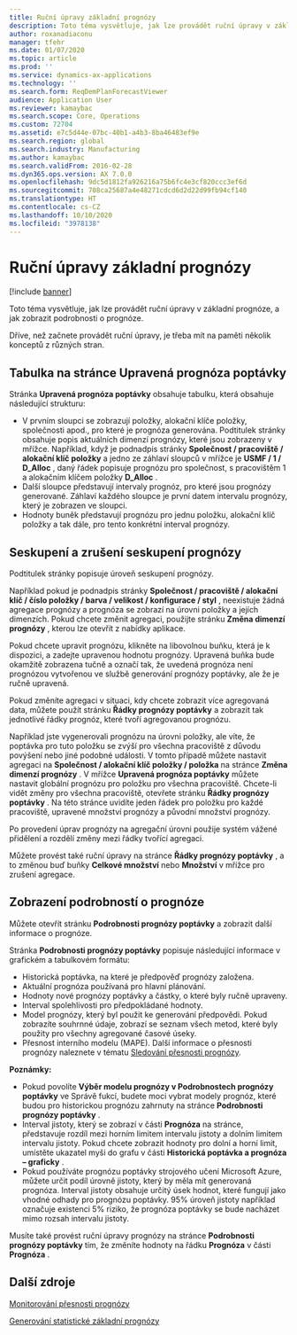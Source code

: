 ```yaml
---
title: Ruční úpravy základní prognózy
description: Toto téma vysvětluje, jak lze provádět ruční úpravy v základní prognóze, a jak zobrazit podrobnosti o prognóze.
author: roxanadiaconu
manager: tfehr
ms.date: 01/07/2020
ms.topic: article
ms.prod: ''
ms.service: dynamics-ax-applications
ms.technology: ''
ms.search.form: ReqDemPlanForecastViewer
audience: Application User
ms.reviewer: kamaybac
ms.search.scope: Core, Operations
ms.custom: 72704
ms.assetid: e7c5d44e-07bc-40b1-a4b3-8ba46483ef9e
ms.search.region: global
ms.search.industry: Manufacturing
ms.author: kamaybac
ms.search.validFrom: 2016-02-28
ms.dyn365.ops.version: AX 7.0.0
ms.openlocfilehash: 9dc5d1812fa926216a75b6fc4e3cf820ccc3ef6d
ms.sourcegitcommit: 708ca25687a4e48271cdcd6d2d22d99fb94cf140
ms.translationtype: HT
ms.contentlocale: cs-CZ
ms.lasthandoff: 10/10/2020
ms.locfileid: "3978138"
---
```

# <a name="make-manual-adjustments-to-the-baseline-forecast"></a>Ruční úpravy základní prognózy

[!include [banner](../includes/banner.md)]

Toto téma vysvětluje, jak lze provádět ruční úpravy v základní prognóze, a jak zobrazit podrobnosti o prognóze. 

Dříve, než začnete provádět ruční úpravy, je třeba mít na paměti několik konceptů z různých stran.

## <a name="grid-on-the-adjusted-demand-forecast-page"></a>Tabulka na stránce Upravená prognóza poptávky
Stránka **Upravená prognóza poptávky** obsahuje tabulku, která obsahuje následující strukturu:

-   V prvním sloupci se zobrazují položky, alokační klíče položky, společnosti apod., pro které je prognóza generována. Podtitulek stránky obsahuje popis aktuálních dimenzí prognózy, které jsou zobrazeny v mřížce. Například, když je podnadpis stránky **Společnost / pracoviště / alokační klíč položky** a jedno ze záhlaví sloupců v mřížce je **USMF / 1 / D\_Alloc** , daný řádek popisuje prognózu pro společnost, s pracovištěm 1 a alokačním klíčem položky **D\_Alloc** .
-   Další sloupce představují intervaly prognóz, pro které jsou prognózy generované. Záhlaví každého sloupce je první datem intervalu prognózy, který je zobrazen ve sloupci.
-   Hodnoty buněk představují prognózu pro jednu položku, alokační klíč položky a tak dále, pro tento konkrétní interval prognózy.

## <a name="forecast-aggregation-and-de-aggregation"></a>Seskupení a zrušení seskupení prognózy
Podtitulek stránky popisuje úroveň seskupení prognózy. 

Například pokud je podnadpis stránky **Společnost / pracoviště / alokační klíč / číslo položky / barva / velikost / konfigurace / styl** , neexistuje žádná agregace prognózy a prognóza se zobrazí na úrovni položky a jejích dimenzích. Pokud chcete změnit agregaci, použijte stránku **Změna dimenzí prognózy** , kterou lze otevřít z nabídky aplikace. 

Pokud chcete upravit prognózu, klikněte na libovolnou buňku, která je k dispozici, a zadejte upravenou hodnotu prognózy. Upravená buňka bude okamžitě zobrazena tučně a označí tak, že uvedená prognóza není prognózou vytvořenou ve službě generování prognózy poptávky, ale že je ručně upravená. 

Pokud změníte agregaci v situaci, kdy chcete zobrazit více agregovaná data, můžete použít stránku **Řádky prognózy poptávky** a zobrazit tak jednotlivé řádky prognóz, které tvoří agregovanou prognózu. 

Například jste vygenerovali prognózu na úrovni položky, ale víte, že poptávka pro tuto položku se zvýší pro všechna pracoviště z důvodu povýšení nebo jiné podobné události. V tomto případě můžete nastavit agregaci na **Společnost / alokační klíč položky / položka** na stránce **Změna dimenzí prognózy** . V mřížce **Upravená prognóza poptávky** můžete nastavit globální prognózu pro položku pro všechna pracoviště. Chcete-li vidět změny pro všechna pracoviště, otevřete stránku **Řádky prognózy poptávky** . Na této stránce uvidíte jeden řádek pro položku pro každé pracoviště, upravené množství prognózy a původní množství prognózy. 

Po provedení úprav prognózy na agregační úrovni použije systém vážené přidělení a rozdělí změny mezi řádky tvořící agregaci. 

Můžete provést také ruční úpravy na stránce **Řádky prognózy poptávky** , a to změnou buď buňky **Celkové množství** nebo **Množství** v mřížce pro zrušení agregace.

## <a name="viewing-details-of-the-forecast"></a>Zobrazení podrobností o prognóze
Můžete otevřít stránku **Podrobnosti prognózy poptávky** a zobrazit další informace o prognóze. 

Stránka **Podrobnosti prognózy poptávky** popisuje následující informace v grafickém a tabulkovém formátu:

-   Historická poptávka, na které je předpověď prognózy založena.
-   Aktuální prognóza používaná pro hlavní plánování.
-   Hodnoty nové prognózy poptávky a částky, o které byly ručně upraveny.
-   Interval spolehlivosti pro předpokládané hodnoty.
-   Model prognózy, který byl použit ke generování předpovědi. Pokud zobrazíte souhrnné údaje, zobrazí se seznam všech metod, které byly použity pro všechny agregované časové úseky.
-   Přesnost interního modelu (MAPE). Další informace o přesnosti prognózy naleznete v tématu [Sledování přesnosti prognózy](monitor-forecast-accuracy.md).

**Poznámky:**

-   Pokud povolíte **Výběr modelu prognózy v Podrobnostech prognózy poptávky** ve Správě fukcí, budete moci vybrat modely prognóz, které budou pro historickou prognózu zahrnuty na stránce **Podrobnosti prognózy poptávky** .
-   Interval jistoty, který se zobrazí v části **Prognóza** na stránce, představuje rozdíl mezi horním limitem intervalu jistoty a dolním limitem intervalu jistoty. Pokud chcete zobrazit hodnoty pro dolní a horní limit, umístěte ukazatel myši do grafu v části **Historická poptávka a prognóza – graficky** .
-   Pokud používáte prognózu poptávky strojového učení Microsoft Azure, můžete určit podíl úrovně jistoty, který by měla mít generovaná prognóza. Interval jistoty obsahuje určitý úsek hodnot, které fungují jako vhodné odhady pro prognózu poptávky. 95% úroveň jistoty například označuje existenci 5% riziko, že prognóza poptávky se bude nacházet mimo rozsah intervalu jistoty.

Musíte také provést ruční úpravy prognózy na stránce **Podrobnosti prognózy poptávky** tím, že změníte hodnoty na řádku **Prognóza** v části **Prognóza** .

<a name="additional-resources"></a>Další zdroje
--------

[Monitorování přesnosti prognózy](monitor-forecast-accuracy.md)

[Generování statistické základní prognózy](generate-statistical-baseline-forecast.md)



